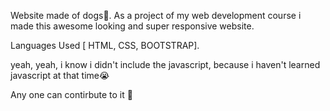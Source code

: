 Website made of dogs🐶.
As a project of my web development course i made this awesome looking and super responsive website.

Languages Used [ HTML, CSS, BOOTSTRAP].

yeah, yeah, i know i didn't include the javascript,
because i haven't learned javascript at that time😭

Any one can contirbute to it 🤝
